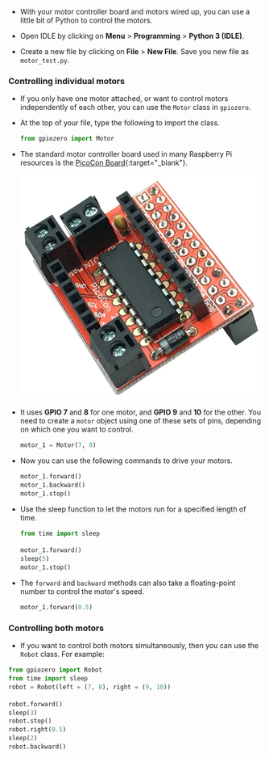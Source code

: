 - With your motor controller board and motors wired up, you can use a little bit of Python to control the motors.

- Open IDLE by clicking on **Menu** > **Programming** > **Python 3 (IDLE)**.

- Create a new file by clicking on **File** > **New File**. Save you new file as `motor_test.py`.

### Controlling individual motors
- If you only have one motor attached, or want to control motors independently of each other, you can use the `Motor` class in `gpiozero`.

- At the top of your file, type the following to import the class.

	```python
	from gpiozero import Motor
	```

- The standard motor controller board used in many Raspberry Pi resources is the [PicoCon Board](http://4tronix.co.uk/store/index.php?rt=product/product&path=66_71&product_id=585){:target="_blank"}.

	![board](images/board.jpg)
	
- It uses **GPIO 7** and **8** for one motor, and **GPIO 9** and **10** for the other. You need to create a `motor` object using one of these sets of pins, depending on which one you want to control.

	```python
	motor_1 = Motor(7, 8)
	```
- Now you can use the following commands to drive your motors.

	```python
	motor_1.forward()
	motor_1.backward()
	motor_1.stop()
	```

- Use the sleep function to let the motors run for a specified length of time.

	```python
	from time import sleep

	motor_1.forward()
	sleep(5)
	motor_1.stop()
	```
- The `forward` and `backward` methods can also take a floating-point number to control the motor's speed.

	```python
	motor_1.forward(0.5)
	```
	
### Controlling both motors
- If you want to control both motors simultaneously, then you can use the `Robot` class. For example:

```python
from gpiozero import Robot
from time import sleep
robot = Robot(left = (7, 8), right = (9, 10))

robot.forward()
sleep(3)
robot.stop()
robot.right(0.5)
sleep(2)
robot.backward()
```
